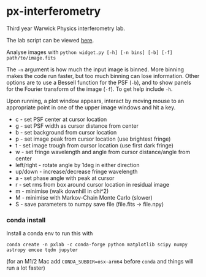 # px-interferometry
Third year Warwick Physics interferometry lab.

The lab script can be viewed [here](https://www.overleaf.com/read/dftrzzvfxsmb).

Analyse images with `python widget.py [-h] [-n bins] [-b] [-f] path/to/image.fits`

The `-n` argument is how much the input image is binned. 
More binning makes the code run faster, but too much binning can lose information.
Other options are to use a Bessell function for the PSF (`-b`),
and to show panels for the Fourier transform of the image (`-f`).
To get help include `-h`.

Upon running, a plot window appears, interact by moving mouse to an appropriate point
in one of the upper image windows and hit a key.

- c - set PSF center at cursor location
- g - set PSF width as cursor distance from center
- b - set background from cursor location
- p - set image peak from cursor location (use brightest fringe)
- t - set image trough from cursor location (use first dark fringe)
- w - set fringe wavelength and angle from cursor distance/angle from center
- left/right - rotate angle by 1deg in either direction
- up/down - increase/decrease fringe wavelength
- a - set phase angle with peak at cursor
- r - set rms from box around cursor location in residual image
- m - minimise (walk downhill in chi^2)
- M - minimise with Markov-Chain Monte Carlo (slower)
- S - save parameters to numpy save file (file.fits -> file.npy)

### conda install

Install a conda env to run this with

`conda create -n pxlab -c conda-forge python matplotlib scipy numpy astropy emcee tqdm jupyter`

(for an M1/2 Mac add `CONDA_SUBDIR=osx-arm64` before `conda` and things will run a lot faster)

